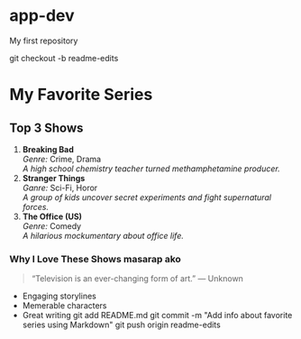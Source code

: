 # app-dev
My first repository

git checkout -b readme-edits
# My Favorite Series
## Top 3 Shows
1. **Breaking Bad**  
  *Genre:* Crime, Drama  
  _A high school chemistry teacher turned methamphetamine producer._
2. **Stranger Things**  
  *Ganre:* Sci-Fi, Horor  
  _A group of kids uncover secret experiments and fight supernatural forces._
3. **The Office (US)**  
  *Genre:* Comedy  
  _A hilarious mockumentary about office life._
### Why I Love These Shows masarap ako
> “Television is an ever-changing form of art.” — Unknown
- Engaging storylines
- Memerable characters
- Great writing
git add README.md
git commit -m "Add info about favorite series using Markdown"
git push origin readme-edits
